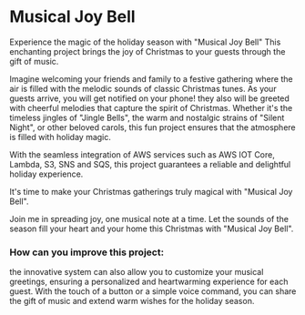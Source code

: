 # Musical Joy Bell

Experience the magic of the holiday season with "Musical Joy Bell" This enchanting project brings the joy of Christmas to your guests through the gift of music.

Imagine welcoming your friends and family to a festive gathering where the air is filled with the melodic sounds of classic Christmas tunes. As your guests arrive, you will get notified on your phone! they also will be greeted with cheerful melodies that capture the spirit of Christmas. Whether it's the timeless jingles of "Jingle Bells", the warm and nostalgic strains of "Silent Night", or other beloved carols, this fun project ensures that the atmosphere is filled with holiday magic.

With the seamless integration of AWS services such as AWS IOT Core, Lambda, S3, SNS and SQS, this project guarantees a reliable and delightful holiday experience.

It's time to make your Christmas gatherings truly magical with "Musical Joy Bell".

Join me in spreading joy, one musical note at a time. Let the sounds of the season fill your heart and your home this Christmas with "Musical Joy Bell".

### How can you improve this project:

the innovative system can also allow you to customize your musical greetings, ensuring a personalized and heartwarming experience for each guest. With the touch of a button or a simple voice command, you can share the gift of music and extend warm wishes for the holiday season.
